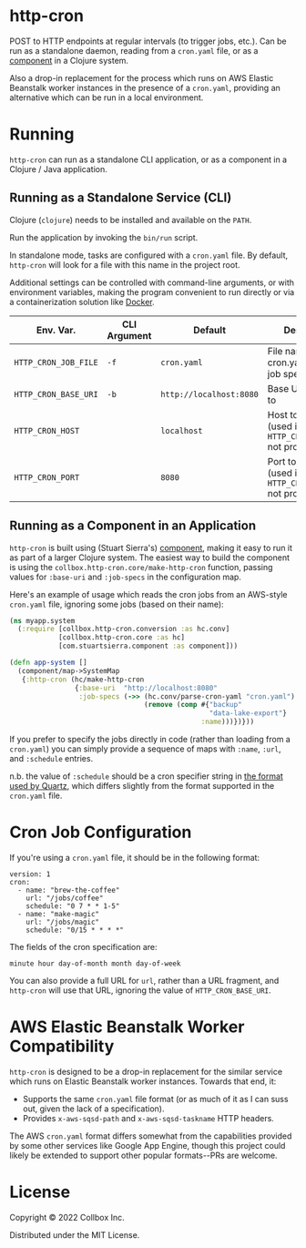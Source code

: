# http-cron

POST to HTTP endpoints at regular intervals (to trigger jobs, etc.).
Can be run as a standalone daemon, reading from a `cron.yaml` file, or
as a [component][] in a Clojure system.

Also a drop-in replacement for the process which runs on AWS Elastic
Beanstalk worker instances in the presence of a `cron.yaml`, providing
an alternative which can be run in a local environment.

# Running

`http-cron` can run as a standalone CLI application, or as a component
in a Clojure / Java application.

## Running as a Standalone Service (CLI)

Clojure (`clojure`) needs to be installed and available on the `PATH`.

Run the application by invoking the `bin/run` script.

In standalone mode, tasks are configured with a `cron.yaml` file.  By
default, `http-cron` will look for a file with this name in the
project root.

Additional settings can be controlled with command-line arguments, or
with environment variables, making the program convenient to run
directly or via a containerization solution like [Docker][].

| Env. Var.            | CLI Argument | Default                 | Description                                                 |
|----------------------|--------------|-------------------------|-------------------------------------------------------------|
| `HTTP_CRON_JOB_FILE` | `-f`         | `cron.yaml`             | File name for cron.yaml-style job specification             |
| `HTTP_CRON_BASE_URI` | `-b`         | `http://localhost:8080` | Base URL to POST to                                         |
| `HTTP_CRON_HOST`     |              | `localhost`             | Host to POST to (used if `HTTP_CRON_BASE_URI` not provided) |
| `HTTP_CRON_PORT`     |              | `8080`                  | Port to POST to (used if `HTTP_CRON_BASE_URI` not provided) |

## Running as a Component in an Application

`http-cron` is built using (Stuart Sierra's) [component][], making it
easy to run it as part of a larger Clojure system.  The easiest way to
build the component is using the
`collbox.http-cron.core/make-http-cron` function, passing values for
`:base-uri` and `:job-specs` in the configuration map.

Here's an example of usage which reads the cron jobs from an AWS-style
`cron.yaml` file, ignoring some jobs (based on their name):

```clj
(ns myapp.system
  (:require [collbox.http-cron.conversion :as hc.conv]
            [collbox.http-cron.core :as hc]
            [com.stuartsierra.component :as component]))

(defn app-system []
  (component/map->SystemMap
   {:http-cron (hc/make-http-cron
                {:base-uri  "http://localhost:8080"
                 :job-specs (->> (hc.conv/parse-cron-yaml "cron.yaml")
                                 (remove (comp #{"backup"
                                                 "data-lake-export"}
                                               :name)))})}))
```

If you prefer to specify the jobs directly in code (rather than
loading from a `cron.yaml`) you can simply provide a sequence of maps
with `:name`, `:url`, and `:schedule` entries.

n.b. the value of `:schedule` should be a cron specifier string in
[the format used by Quartz][quartz-cron-expressions], which differs
slightly from the format supported in the `cron.yaml` file.

# Cron Job Configuration

If you're using a `cron.yaml` file, it should be in the following
format:

```
version: 1
cron:
  - name: "brew-the-coffee"
    url: "/jobs/coffee"
    schedule: "0 7 * * 1-5"
  - name: "make-magic"
    url: "/jobs/magic"
    schedule: "0/15 * * * *"
```

The fields of the cron specification are:

`minute hour day-of-month month day-of-week`

You can also provide a full URL for `url`, rather than a URL fragment,
and `http-cron` will use that URL, ignoring the value of
`HTTP_CRON_BASE_URI`.

# AWS Elastic Beanstalk Worker Compatibility

`http-cron` is designed to be a drop-in replacement for the similar
service which runs on Elastic Beanstalk worker instances.  Towards
that end, it:

- Supports the same `cron.yaml` file format (or as much of it as I can
  suss out, given the lack of a specification).
- Provides `x-aws-sqsd-path` and `x-aws-sqsd-taskname` HTTP headers.

The AWS `cron.yaml` format differs somewhat from the capabilities
provided by some other services like Google App Engine, though this
project could likely be extended to support other popular formats--PRs
are welcome.

# License

Copyright © 2022 Collbox Inc.

Distributed under the MIT License.

[component]: https://github.com/stuartsierra/component
[docker]: https://www.docker.com
[quartz-cron-expressions]: http://www.quartz-scheduler.org/documentation/quartz-2.3.0/tutorials/crontrigger.html
